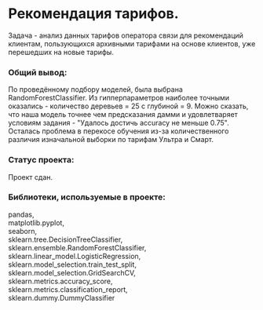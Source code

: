 # Рекомендация тарифов.

Задача - анализ данных тарифов оператора связи для рекомендаций клиентам, пользующихся архивными тарифами на основе клиентов, уже перешедших на новые тарифы.

### Общий вывод:

По проведённому подбору моделей, была выбрана RandomForestClassifier. Из гипперпараметров наиболее точными оказались - количество деревьев = 25 с глубиной = 9. Можно сказать, что наша модель точнее чем предсказания дамми и удовлетваряет условиям задания - "Удалось достичь accuracy не меньше 0.75". Осталась проблема в перекосе обучения из-за количественного различия изначальной выборки по тарифам Ультра и Смарт.  

### Статус проекта:

Проект сдан.  

### Библиотеки, используемые в проекте:

pandas,  
matplotlib.pyplot,  
seaborn,  
sklearn.tree.DecisionTreeClassifier,  
sklearn.ensemble.RandomForestClassifier,  
sklearn.linear_model.LogisticRegression,  
sklearn.model_selection.train_test_split,  
sklearn.model_selection.GridSearchCV,  
sklearn.metrics.accuracy_score,  
sklearn.metrics.classification_report,  
sklearn.dummy.DummyClassifier  
